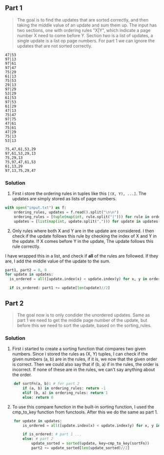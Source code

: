 ## Part 1

> The goal is to find the updates that are sorted correctly, and then taking the middle value of an update and sum them up. The input has two sections, one with ordering rules "X|Y", which indicate a page number X need to come before Y. Section two is a list of updates, a single update is a list op page numbers. For part 1 we can ignore the updates that are not sorted correctly.

```plaintext
47|53
97|13
97|61
97|47
75|29
61|13
75|53
29|13
97|29
53|29
61|53
97|53
61|29
47|13
75|47
97|75
47|61
75|61
47|29
75|13
53|13

75,47,61,53,29
97,61,53,29,13
75,29,13
75,97,47,61,53
61,13,29
97,13,75,29,47
```

### Solution

1. First i store the ordering rules in tuples like this `[(X, Y), ...]`. The updates are simply stored as lists of page numbers.

```python
with open("input.txt") as f:
    ordering_rules, updates = f.read().split("\n\n")
    ordering_rules = [tuple(map(int, rule.split("|"))) for rule in ordering_rules.split("\n")]
    updates = [list(map(int, update.split(","))) for update in updates.split("\n")]
```

2. Only rules where both X and Y are in the update are considered. I then check if the update follows this rule by checking the index of X and Y in the update. If X comes before Y in the update, The update follows this rule correctly.

I have wrapped this in a list, and check if **all** of the rules are followed. If they are, I add the middle value of the update to the sum.

```python
part1, part2 = 0, 0
for update in updates:
  is_ordered = all([update.index(x) < update.index(y) for x, y in ordering_rules if x in update and y in update])

  if is_ordered: part1 += update[len(update)//2]
```

## Part 2

> The goal now is to only condider the unordered updates. Same as part 1 we need to get the middle page number of the update, but before this we need to sort the update, based on the sorting_rules.

### Solution

1. First i started to create a sorting function that compares two given numbers. Since i stored the rules as (X, Y) tuples, I can check if the given numbers (a, b) are in the rules, if it is, we now that the given order is correct. Then we could also say that if (b, a) if in the rules, the order is incorrect. If none of these are in the rules, we can't say anything about the order.

```python
    def sortFn(a, b): # for part 2
        if (a, b) in ordering_rules: return -1
        elif (b, a) in ordering_rules: return 1
        else: return 0
```

2. To use this compare function in the built-in sorting function, I used the cmp_to_key function from functools. After this we do the same as part 1.

```python
    for update in updates:
        is_ordered = all([update.index(x) < update.index(y) for x, y in ordering_rules if x in update and y in update])

        if is_ordered: # part 1 ...
        else: # part 2
            update_sorted = sorted(update, key=cmp_to_key(sortFn))
            part2 += update_sorted[len(update_sorted)//2]
```
